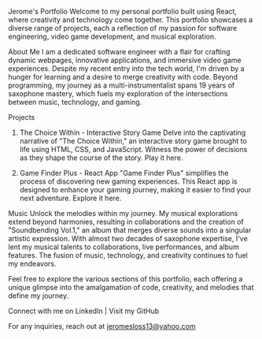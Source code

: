 Jerome's Portfolio
Welcome to my personal portfolio built using React, where creativity and technology come together. This portfolio showcases a diverse range of projects, each a reflection of my passion for software engineering, video game development, and musical exploration.

About Me
I am a dedicated software engineer with a flair for crafting dynamic webpages, innovative applications, and immersive video game experiences. Despite my recent entry into the tech world, I'm driven by a hunger for learning and a desire to merge creativity with code. Beyond programming, my journey as a multi-instrumentalist spans 19 years of saxophone mastery, which fuels my exploration of the intersections between music, technology, and gaming.

Projects
1. The Choice Within - Interactive Story Game
Delve into the captivating narrative of "The Choice Within," an interactive story game brought to life using HTML, CSS, and JavaScript. Witness the power of decisions as they shape the course of the story. Play it here.

2. Game Finder Plus - React App
"Game Finder Plus" simplifies the process of discovering new gaming experiences. This React app is designed to enhance your gaming journey, making it easier to find your next adventure. Explore it here.

Music
Unlock the melodies within my journey. My musical explorations extend beyond harmonies, resulting in collaborations and the creation of "Soundbending Vol.1," an album that merges diverse sounds into a singular artistic expression. With almost two decades of saxophone expertise, I've lent my musical talents to collaborations, live performances, and album features. The fusion of music, technology, and creativity continues to fuel my endeavors.

Feel free to explore the various sections of this portfolio, each offering a unique glimpse into the amalgamation of code, creativity, and melodies that define my journey.

Connect with me on LinkedIn | Visit my GitHub

For any inquiries, reach out at jeromesloss13@yahoo.com




